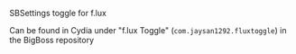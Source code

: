 SBSettings toggle for f.lux

Can be found in Cydia under "f.lux Toggle" (`com.jaysan1292.fluxtoggle`) in the BigBoss repository

